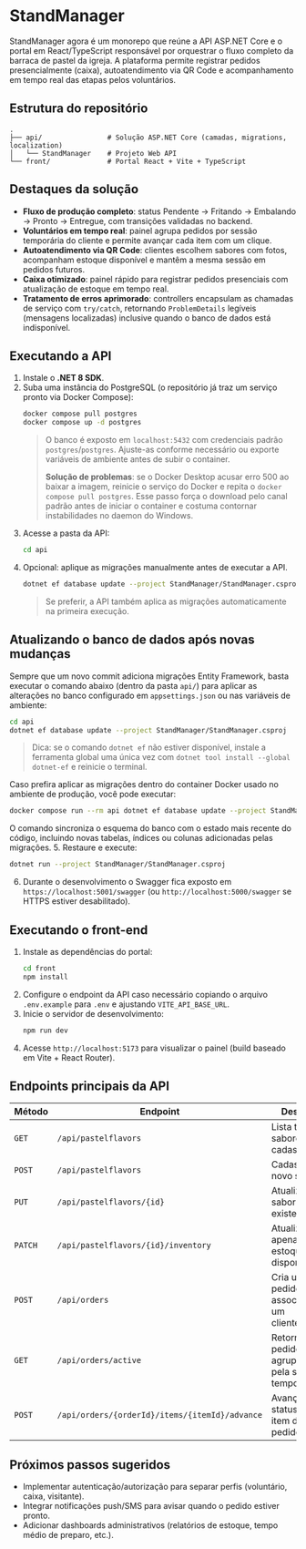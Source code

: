 # StandManager

StandManager agora é um monorepo que reúne a API ASP.NET Core e o portal em React/TypeScript responsável por orquestrar o fluxo completo da barraca de pastel da igreja. A plataforma permite registrar pedidos presencialmente (caixa), autoatendimento via QR Code e acompanhamento em tempo real das etapas pelos voluntários.

## Estrutura do repositório

```
.
├── api/                # Solução ASP.NET Core (camadas, migrations, localization)
│   └── StandManager    # Projeto Web API
└── front/              # Portal React + Vite + TypeScript
```

## Destaques da solução

- **Fluxo de produção completo**: status Pendente → Fritando → Embalando → Pronto → Entregue, com transições validadas no backend.
- **Voluntários em tempo real**: painel agrupa pedidos por sessão temporária do cliente e permite avançar cada item com um clique.
- **Autoatendimento via QR Code**: clientes escolhem sabores com fotos, acompanham estoque disponível e mantêm a mesma sessão em pedidos futuros.
- **Caixa otimizado**: painel rápido para registrar pedidos presenciais com atualização de estoque em tempo real.
- **Tratamento de erros aprimorado**: controllers encapsulam as chamadas de serviço com `try/catch`, retornando `ProblemDetails` legíveis (mensagens localizadas) inclusive quando o banco de dados está indisponível.

## Executando a API

1. Instale o **.NET 8 SDK**.
2. Suba uma instância do PostgreSQL (o repositório já traz um serviço pronto via Docker Compose):
   ```bash
   docker compose pull postgres
   docker compose up -d postgres
   ```
   > O banco é exposto em `localhost:5432` com credenciais padrão `postgres`/`postgres`. Ajuste-as conforme necessário ou
   > exporte variáveis de ambiente antes de subir o container.
   >
   > **Solução de problemas**: se o Docker Desktop acusar erro 500 ao baixar a imagem, reinicie o serviço do Docker e repita o
   > `docker compose pull postgres`. Esse passo força o download pelo canal padrão antes de iniciar o container e costuma
   > contornar instabilidades no daemon do Windows.
3. Acesse a pasta da API:
   ```bash
   cd api
   ```
4. Opcional: aplique as migrações manualmente antes de executar a API.
   ```bash
   dotnet ef database update --project StandManager/StandManager.csproj
   ```
   > Se preferir, a API também aplica as migrações automaticamente na primeira execução.

## Atualizando o banco de dados após novas mudanças

Sempre que um novo commit adiciona migrações Entity Framework, basta executar o comando
abaixo (dentro da pasta `api/`) para aplicar as alterações no banco configurado em
`appsettings.json` ou nas variáveis de ambiente:

```bash
cd api
dotnet ef database update --project StandManager/StandManager.csproj
```

> Dica: se o comando `dotnet ef` não estiver disponível, instale a ferramenta global uma
> única vez com `dotnet tool install --global dotnet-ef` e reinicie o terminal.

Caso prefira aplicar as migrações dentro do container Docker usado no ambiente de produção,
você pode executar:

```bash
docker compose run --rm api dotnet ef database update --project StandManager/StandManager.csproj
```

O comando sincroniza o esquema do banco com o estado mais recente do código, incluindo novas
tabelas, índices ou colunas adicionadas pelas migrações.
5. Restaure e execute:
   ```bash
   dotnet run --project StandManager/StandManager.csproj
   ```
6. Durante o desenvolvimento o Swagger fica exposto em `https://localhost:5001/swagger` (ou `http://localhost:5000/swagger` se HTTPS estiver desabilitado).

## Executando o front-end

1. Instale as dependências do portal:
   ```bash
   cd front
   npm install
   ```
2. Configure o endpoint da API caso necessário copiando o arquivo `.env.example` para `.env` e ajustando `VITE_API_BASE_URL`.
3. Inicie o servidor de desenvolvimento:
   ```bash
   npm run dev
   ```
4. Acesse `http://localhost:5173` para visualizar o painel (build baseado em Vite + React Router).

## Endpoints principais da API

| Método | Endpoint | Descrição |
| ------ | -------- | --------- |
| `GET` | `/api/pastelflavors` | Lista todos os sabores cadastrados. |
| `POST` | `/api/pastelflavors` | Cadastra um novo sabor. |
| `PUT` | `/api/pastelflavors/{id}` | Atualiza um sabor existente. |
| `PATCH` | `/api/pastelflavors/{id}/inventory` | Atualiza apenas o estoque disponível. |
| `POST` | `/api/orders` | Cria um pedido associado a um cliente/sessão. |
| `GET` | `/api/orders/active` | Retorna os pedidos ativos agrupados pela sessão temporária. |
| `POST` | `/api/orders/{orderId}/items/{itemId}/advance` | Avança o status de um item do pedido. |

## Próximos passos sugeridos

- Implementar autenticação/autorização para separar perfis (voluntário, caixa, visitante).
- Integrar notificações push/SMS para avisar quando o pedido estiver pronto.
- Adicionar dashboards administrativos (relatórios de estoque, tempo médio de preparo, etc.).
